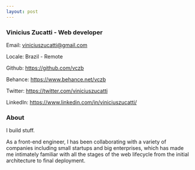 ```yaml
---
layout: post
---
```


### Vinicius Zucatti - Web developer

Email: viniciuszucatti@gmail.com

Locale: Brazil - Remote

Github: https://github.com/vczb

Behance: https://www.behance.net/vczb

Twitter: https://twitter.com/viniciuszucatti

LinkedIn: https://www.linkedin.com/in/viniciuszucatti/

### About

I build stuff.

As a front-end engineer, I has been collaborating with a variety of companies including small startups and big enterprises, which has made me intimately familiar with all the stages of the web lifecycle from the initial architecture to final deployment.
